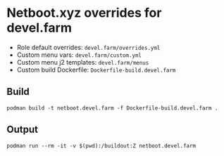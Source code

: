# Netboot.xyz overrides for devel.farm

- Role default overrides: `devel.farm/overrides.yml`
- Custom menu vars: `devel.farm/custom.yml`
- Custom menu j2 templates: `devel.farm/menus`
- Custom build Dockerfile: `Dockerfile-build.devel.farm`

## Build

```
podman build -t netboot.devel.farm -f Dockerfile-build.devel.farm .
```

## Output

```
podman run --rm -it -v $(pwd):/buildout:Z netboot.devel.farm
```